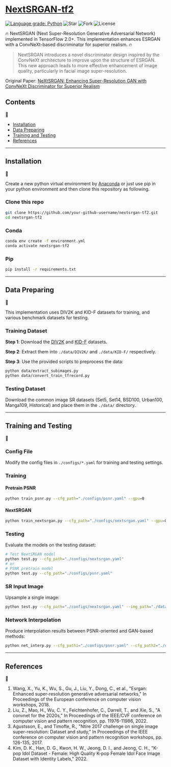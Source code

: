 # [NextSRGAN-tf2](https://github.com/your-github-username/nextsrgan-tf2)

[![Language grade: Python](https://img.shields.io/lgtm/grade/python/g/your-github-username/nextsrgan-tf2.svg?logo=lgtm&logoWidth=18)](https://lgtm.com/projects/g/your-github-username/nextsrgan-tf2/context:python)
![Star](https://img.shields.io/github/stars/your-github-username/nextsrgan-tf2)
![Fork](https://img.shields.io/github/forks/your-github-username/nextsrgan-tf2)
![License](https://img.shields.io/github/license/your-github-username/nextsrgan-tf2)

:fire: NextSRGAN (Next Super-Resolution Generative Adversarial Network) implemented in TensorFlow 2.0+. This implementation enhances ESRGAN with a ConvNeXt-based discriminator for superior realism. :fire:

> NextSRGAN introduces a novel discriminator design inspired by the ConvNeXt architecture to improve upon the structure of ESRGAN. This new approach leads to more effective enhancement of image quality, particularly in facial image super-resolution.

Original Paper: [NeXtSRGAN: Enhancing Super-Resolution GAN with ConvNeXt Discriminator for Superior Realism](link-to-your-paper)

## Contents
:bookmark_tabs:

* [Installation](#Installation)
* [Data Preparing](#Data-Preparing)
* [Training and Testing](#Training-and-Testing)
* [References](#References)

***

## Installation
:pizza:

Create a new python virtual environment by [Anaconda](https://www.anaconda.com/) or just use pip in your python environment and then clone this repository as following.

### Clone this repo
```bash
git clone https://github.com/your-github-username/nextsrgan-tf2.git
cd nextsrgan-tf2
```

### Conda
```bash
conda env create -f environment.yml
conda activate nextsrgan-tf2
```

### Pip

```bash
pip install -r requirements.txt
```

****

## Data Preparing
:beer:

This implementation uses DIV2K and KID-F datasets for training, and various benchmark datasets for testing.

### Training Dataset

**Step 1**: Download the [DIV2K](https://data.vision.ee.ethz.ch/cvl/DIV2K/) and [KID-F](https://github.com/KU-CVLAB/KID-F) datasets.

**Step 2**: Extract them into `./data/DIV2K/` and `./data/KID-F/` respectively.

**Step 3**: Use the provided scripts to preprocess the data:
```bash
python data/extract_subimages.py
python data/convert_train_tfrecord.py
```

### Testing Dataset

Download the common image SR datasets (Set5, Set14, BSD100, Urban100, Manga109, Historical) and place them in the `./data/` directory.

****

## Training and Testing
:lollipop:

### Config File
Modify the config files in `./configs/*.yaml` for training and testing settings.

### Training

#### Pretrain PSNR
```bash
python train_psnr.py --cfg_path="./configs/psnr.yaml" --gpu=0
```

#### NextSRGAN
```bash
python train_nextsrgan.py --cfg_path="./configs/nextsrgan.yaml" --gpu=0
```

### Testing

Evaluate the models on the testing dataset:

```bash
# Test NextSRGAN model
python test.py --cfg_path="./configs/nextsrgan.yaml"
# or
# PSNR pretrain model
python test.py --cfg_path="./configs/psnr.yaml"
```

### SR Input Image

Upsample a single image:

```bash
python test.py --cfg_path="./configs/nextsrgan.yaml" --img_path="./data/your_image.png"
```

### Network Interpolation

Produce interpolation results between PSNR-oriented and GAN-based methods:

```bash
python net_interp.py --cfg_path1="./configs/psnr.yaml" --cfg_path2="./configs/nextsrgan.yaml" --img_path="./data/your_image.png" --save_image=True --save_ckpt=True
```

****

## References
:hamburger:

1. Wang, X., Yu, K., Wu, S., Gu, J., Liu, Y., Dong, C., et al., "Esrgan: Enhanced super-resolution generative adversarial networks," In Proceedings of the European conference on computer vision workshops, 2018.
2. Liu, Z., Mao, H., Wu, C. Y., Feichtenhofer, C., Darrell, T., and Xie, S., "A convnet for the 2020s," In Proceedings of the IEEE/CVF conference on computer vision and pattern recognition, pp. 11976-11986, 2022.
3. Agustsson, E., and Timofte, R., "Ntire 2017 challenge on single image super-resolution: Dataset and study," In Proceedings of the IEEE conference on computer vision and pattern recognition workshops, pp. 126-135, 2017.
4. Kim, D. K., Han, D. G., Kwon, H. W., Jeong, D. I., and Jeong, C. H., "K-pop Idol Dataset - Female: High Quality K-pop Female Idol Face Image Dataset with Identity Labels," 2022.
